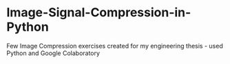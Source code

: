 # Image-Signal-Compression-in-Python
Few Image Compression exercises created for my engineering thesis - used Python and Google Colaboratory
